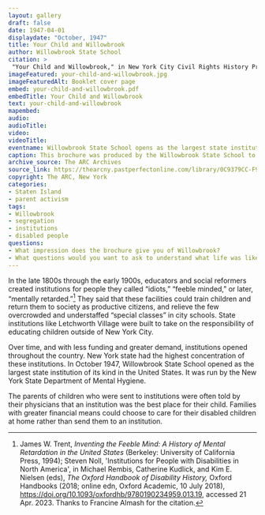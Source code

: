 ```yaml
--- 
layout: gallery
draft: false
date: 1947-04-01
displaydate: "October, 1947"
title: Your Child and Willowbrook
author: Willowbrook State School
citation: >
 "Your Child and Willowbrook," in New York City Civil Rights History Project, Accessed: [Month Day, Year], https://nyccivilrightshistory.org/site-preview/topics/black-latina-women/gouverneur-parents-association/your-child-and-willowbrook.
imageFeatured: your-child-and-willowbrook.jpg
imageFeaturedAlt: Booklet cover page
embed: your-child-and-willowbrook.pdf
embedTitle: Your Child and Willowbrook
text: your-child-and-willowbrook
mapembed: 
audio: 
audioTitle: 
video: 
videoTitle: 
eventname: Willowbrook State School opens as the largest state institution of its kind in the United States.
caption: This brochure was produced by the Willowbrook State School to explain the institution and its parents and parents and caregivers of disabled children.
archive_source: The ARC Archives
source_link: https://thearcny.pastperfectonline.com/library/0C9379CC-F986-45C2-A76B-581450804872
copyright: The ARC, New York
categories: 
- Staten Island
- parent activism
tags: 
- Willowbrook
- segregation
- institutions
- disabled people
questions:
- What impression does the brochure give you of Willowbrook? 
- What questions would you want to ask to understand what life was like at Willowbrook? What questions would you ask if you were considering whether Willowbrook would be a good place for a person you love?
--- 
```


In the late 1800s through the early 1900s, educators and social reformers created institutions for people they called “idiots,” “feeble minded,” or later, “mentally retarded.”[^1] They said that these facilities could train children and return them to society as productive citizens, and relieve the few overcrowded and understaffed “special classes” in city schools. State institutions like Letchworth Village were built to take on the responsibility of educating children outside of New York City.

Over time, and with less funding and greater demand, institutions opened throughout the country. New York state had the highest concentration of these institutions. In October 1947, Willowbrook State School opened as the largest state institution of its kind in the United States. It was run by the New York State Department of Mental Hygiene.

The parents of children who were sent to institutions were often told by their physicians that an institution was the best place for their child. Families with greater financial means could choose to care for their disabled children at home rather than send them to an institution.

[^1]: James W. Trent, *Inventing the Feeble Mind: A History of Mental Retardation in the United States* (Berkeley: University of California Press, 1994); Steven Noll, 'Institutions for People with Disabilities in North America', in Michael Rembis, Catherine Kudlick, and Kim E. Nielsen (eds), *The Oxford Handbook of Disability History,* Oxford Handbooks (2018; online edn, Oxford Academic, 10 July 2018), https://doi.org/10.1093/oxfordhb/9780190234959.013.19, accessed 21 Apr. 2023. Thanks to Francine Almash for the citation.
